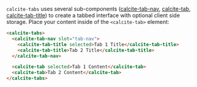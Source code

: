 `calcite-tabs` uses several sub-components ([calcite-tab-nav](../tab-nav), [calcite-tab](../tab), [calcite-tab-title](../tab-title)) to create a tabbed interface with optional client side storage. Place your content inside of the `<calcite-tab>` element:

```html
<calcite-tabs>
  <calcite-tab-nav slot="tab-nav">
    <calcite-tab-title selected>Tab 1 Title</calcite-tab-title>
    <calcite-tab-title>Tab 2 Title</calcite-tab-title>
  </calcite-tab-nav>

  <calcite-tab selected>Tab 1 Content</calcite-tab>
  <calcite-tab>Tab 2 Content</calcite-tab>
</calcite-tabs>
```
